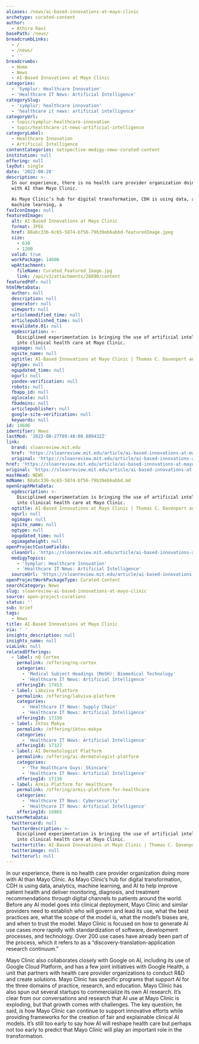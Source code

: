 ```yaml
---
aliases: /news/ai-based-innovations-at-mayo-clinic
archetype: curated-content
author:
  - Athira Ravi
basePath: /news/
breadcrumbLinks:
  - /
  - /news/
  - ''
breadcrumbs:
  - Home
  - News
  - AI-Based Innovations at Mayo Clinic
categories:
  - 'Symplur: Healthcare Innovation'
  - 'Healthcare IT News: Artificial Intelligence'
categorySlug:
  - 'symplur: healthcare innovation'
  - 'healthcare it news: artificial intelligence'
categoryUrl:
  - topic/symplur-healthcare-innovation
  - topic/healthcare-it-news-artificial-intelligence
categoryLabel:
  - Healthcare Innovation
  - Artificial Intelligence
contentCategories: netspective-medigy-news-curated-content
institution: null
offering: null
layOut: single
date: '2022-08-28'
description: >-
  In our experience, there is no health care provider organization doing more
  with AI than Mayo Clinic.

  As Mayo Clinic’s hub for digital transformation, CDH is using data, analytics,
  machine learning, a
favIconImage: null
featuredImage:
  alt: AI-Based Innovations at Mayo Clinic
  format: JPEG
  href: 88abc336-6c65-5874-bf56-79b39eb6abbd-featuredImage.jpeg
  size:
    - 630
    - 1200
  valid: true
  workPackage: 14606
  wpAttachment:
    fileName: Curated_Featured_Image.jpg
    link: /api/v3/attachments/26890/content
featuredPdf: null
htmlMetaData:
  author: null
  description: null
  generator: null
  viewport: null
  articlemodified_time: null
  articlepublished_time: null
  msvalidate.01: null
  ogdescription: >-
    Disciplined experimentation is bringing the use of artificial intelligence
    into clinical health care at Mayo Clinic.
  ogimage: null
  ogsite_name: null
  ogtitle: AI-Based Innovations at Mayo Clinic | Thomas C. Davenport and Randy Bean
  ogtype: null
  ogupdated_time: null
  ogurl: null
  yandex-verification: null
  robots: null
  fbapp_id: null
  oglocale: null
  fbadmins: null
  articlepublisher: null
  google-site-verification: null
  keywords: null
id: 14606
identifier: News
lastMod: '2022-08-27T09:48:00.809432Z'
link:
  brand: sloanreview.mit.edu
  href: 'https://sloanreview.mit.edu/article/ai-based-innovations-at-mayo-clinic/'
  original: 'https://sloanreview.mit.edu/article/ai-based-innovations-at-mayo-clinic/'
href: 'https://sloanreview.mit.edu/article/ai-based-innovations-at-mayo-clinic/'
original: 'https://sloanreview.mit.edu/article/ai-based-innovations-at-mayo-clinic/'
mastHead: NEWS
mdName: 88abc336-6c65-5874-bf56-79b39eb6abbd.md
openGraphMetaData:
  ogdescription: >-
    Disciplined experimentation is bringing the use of artificial intelligence
    into clinical health care at Mayo Clinic.
  ogtitle: AI-Based Innovations at Mayo Clinic | Thomas C. Davenport and Randy Bean
  ogurl: null
  ogimage: null
  ogsite_name: null
  ogtype: null
  ogupdated_time: null
  ogimageheight: null
openProjectCustomFields:
  cleanUrl: 'https://sloanreview.mit.edu/article/ai-based-innovations-at-mayo-clinic/'
  medigyTopics:
    - 'Symplur: Healthcare Innovation'
    - 'Healthcare IT News: Artificial Intelligence'
  sourceUrl: 'https://sloanreview.mit.edu/article/ai-based-innovations-at-mayo-clinic/'
openProjectWorkPackageType: Curated Content
searchCategory: News
slug: sloanreview-ai-based-innovations-at-mayo-clinic
source: open-project-curations
status: ''
sub: brief
tags:
  - News
title: AI-Based Innovations at Mayo Clinic
via: ' '
insights_description: null
insights_name: null
viaLink: null
relatedOfferings:
  - label: nQ Cortex
    permalink: /offering/nq-cortex
    categories:
      - 'Medical Subject Headings (MeSH): Biomedical Technology'
      - 'Healthcare IT News: Artificial Intelligence'
    offeringId: 17453
  - label: Labviva Platform
    permalink: /offering/labviva-platform
    categories:
      - 'Healthcare IT News: Supply Chain'
      - 'Healthcare IT News: Artificial Intelligence'
    offeringId: 17330
  - label: Iktos Makya
    permalink: /offering/iktos-makya
    categories:
      - 'Healthcare IT News: Artificial Intelligence'
    offeringId: 17327
  - label: AI Dermatologist Platform
    permalink: /offering/ai-dermatologist-platform
    categories:
      - 'The Healthcare Guys: Skincare'
      - 'Healthcare IT News: Artificial Intelligence'
    offeringId: 17130
  - label: Armis Platform for Healthcare
    permalink: /offering/armis-platform-for-healthcare
    categories:
      - 'Healthcare IT News: Cybersecurity'
      - 'Healthcare IT News: Artificial Intelligence'
    offeringId: 16865
twitterMetaData:
  twittercard: null
  twitterdescription: >-
    Disciplined experimentation is bringing the use of artificial intelligence
    into clinical health care at Mayo Clinic.
  twittertitle: AI-Based Innovations at Mayo Clinic | Thomas C. Davenport and Randy Bean
  twitterimage: null
  twitterurl: null
---
```

<p>In our experience, there is no health care provider organization doing more with AI than Mayo Clinic.
As Mayo Clinic’s hub for digital transformation, CDH is using data, analytics, machine learning, and AI to help improve patient health and deliver monitoring, diagnosis, and treatment recommendations through digital channels to patients around the world. Before any AI model goes into clinical deployment, Mayo Clinic and similar providers need to establish who will govern and lead its use, what the best practices are, what the scope of the model is, what the model’s biases are, and when to trust the model.
Mayo Clinic is focused on how to generate AI use cases more rapidly with standardization of software, development processes, and technology.
Over 200 use cases have already been part of the process, which it refers to as a “discovery-translation-application research continuum.”&nbsp;</p><p>Mayo Clinic also collaborates closely with Google on AI, including its use of Google Cloud Platform, and has a few joint initiatives with Google Health, a unit that partners with health care provider organizations to conduct R&amp;D and create solutions.
Mayo Clinic has specific programs that support AI for the three domains of practice, research, and education.
Mayo Clinic has also spun out several startups to commercialize its own AI research.
It’s clear from our conversations and research that AI use at Mayo Clinic is exploding, but that growth comes with challenges. The key question, he said, is how Mayo Clinic can continue to support innovative efforts while providing frameworks for the creation of fair and explainable clinical AI models.
It’s still too early to say how AI will reshape health care but perhaps not too early to predict that Mayo Clinic will play an important role in the transformation.</p>